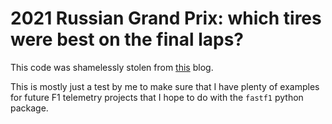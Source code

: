 # 2021 Russian Grand Prix: which tires were best on the final laps?

This code was shamelessly stolen from [this](https://medium.com/@jaspervhat/formula-1-data-analysis-tutorial-2021-russian-gp-to-box-or-not-to-box-da6399bd4a39) blog.

This is mostly just a test by me to make sure that I have plenty of examples for future F1 telemetry projects that I hope to do with the `fastf1` python package.